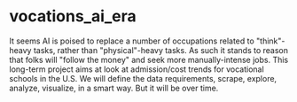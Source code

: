 # vocations_ai_era
It seems AI is poised to replace a number of occupations related to "think"-heavy tasks, rather than "physical"-heavy tasks. As such it stands to reason that folks will "follow the money" and seek more manually-intense jobs. This long-term project aims at look at admission/cost trends for vocational schools in the U.S. We will define the data requirements, scrape, explore, analyze, visualize, in a smart way. But it will be over time.
